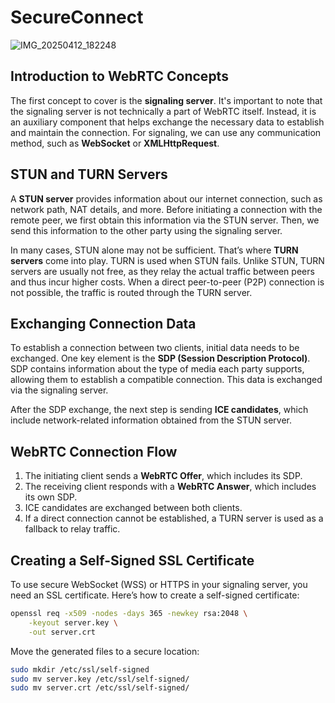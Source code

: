# SecureConnect

![IMG_20250412_182248](https://github.com/user-attachments/assets/8671fdc3-3a69-497f-9e7b-263da0ebf289)


## Introduction to WebRTC Concepts

The first concept to cover is the **signaling server**. It's important to note that the signaling server is not technically a part of WebRTC itself. Instead, it is an auxiliary component that helps exchange the necessary data to establish and maintain the connection. For signaling, we can use any communication method, such as **WebSocket** or **XMLHttpRequest**.

## STUN and TURN Servers

A **STUN server** provides information about our internet connection, such as network path, NAT details, and more. Before initiating a connection with the remote peer, we first obtain this information via the STUN server. Then, we send this information to the other party using the signaling server.

In many cases, STUN alone may not be sufficient. That’s where **TURN servers** come into play. TURN is used when STUN fails. Unlike STUN, TURN servers are usually not free, as they relay the actual traffic between peers and thus incur higher costs. When a direct peer-to-peer (P2P) connection is not possible, the traffic is routed through the TURN server.

## Exchanging Connection Data

To establish a connection between two clients, initial data needs to be exchanged. One key element is the **SDP (Session Description Protocol)**. SDP contains information about the type of media each party supports, allowing them to establish a compatible connection. This data is exchanged via the signaling server.

After the SDP exchange, the next step is sending **ICE candidates**, which include network-related information obtained from the STUN server.

## WebRTC Connection Flow

1. The initiating client sends a **WebRTC Offer**, which includes its SDP.
2. The receiving client responds with a **WebRTC Answer**, which includes its own SDP.
3. ICE candidates are exchanged between both clients.
4. If a direct connection cannot be established, a TURN server is used as a fallback to relay traffic.

## Creating a Self-Signed SSL Certificate

To use secure WebSocket (WSS) or HTTPS in your signaling server, you need an SSL certificate. Here’s how to create a self-signed certificate:

```bash
openssl req -x509 -nodes -days 365 -newkey rsa:2048 \
    -keyout server.key \
    -out server.crt
```

Move the generated files to a secure location:

```bash
sudo mkdir /etc/ssl/self-signed
sudo mv server.key /etc/ssl/self-signed/
sudo mv server.crt /etc/ssl/self-signed/
```
